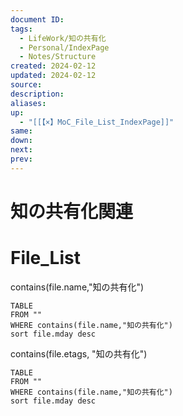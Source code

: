 ```yaml
---
document ID: 
tags:
  - LifeWork/知の共有化
  - Personal/IndexPage
  - Notes/Structure
created: 2024-02-12
updated: 2024-02-12
source: 
description: 
aliases: 
up:
  - "[[【×】MoC_File_List_IndexPage]]"
same: 
down: 
next: 
prev:
---
```

# 知の共有化関連



# File_List

contains(file.name,"知の共有化")
```dataview
TABLE 
FROM "" 
WHERE contains(file.name,"知の共有化")
sort file.mday desc
```
contains(file.etags, "知の共有化")
```dataview
TABLE 
FROM "" 
WHERE contains(file.name,"知の共有化")
sort file.mday desc
```
